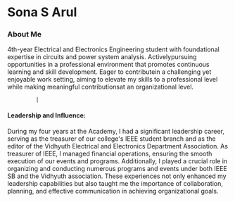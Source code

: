 # Sona S Arul

### About Me
4th-year Electrical and Electronics Engineering student with foundational expertise in circuits and power system analysis. Activelypursuing opportunities in a professional environment that promotes continuous learning and skill development. Eager to contributein a challenging yet enjoyable work setting, aiming to elevate my skills to a professional level while making meaningful contributionsat an organizational level.

             |

#### Leadership and Influence:
During my four years at the Academy, I had a significant leadership career, serving as the treasurer of our college's IEEE student branch and as the editor of the Vidhyuth Electrical and Electronics Department Association. As treasurer of IEEE, I managed financial operations, ensuring the smooth execution of our events and programs. Additionally, I played a crucial role in organizing and conducting numerous programs and events under both IEEE SB and the Vidhyuth association. These experiences not only enhanced my leadership capabilities but also taught me the importance of collaboration, planning, and effective communication in achieving organizational goals.




